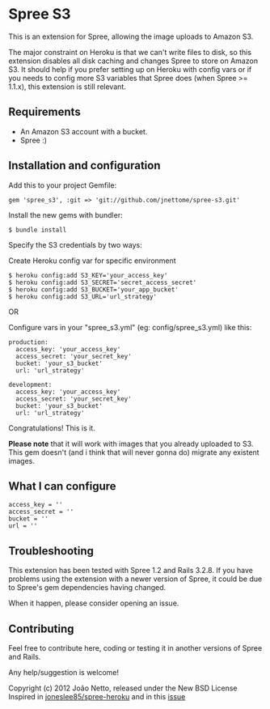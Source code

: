 Spree S3
========

This is an extension for Spree, allowing the image uploads to Amazon S3.

The major constraint on Heroku is that we can't write files to disk, so this extension disables all disk caching and changes Spree to store on Amazon S3. It should help if you prefer setting up on Heroku with config vars or if you needs to config more S3 variables that Spree does (when Spree >= 1.1.x), this extension is still relevant.

Requirements
------------

* An Amazon S3 account with a bucket.
* Spree :)

Installation and configuration
-------------------------------

Add this to your project Gemfile:

    gem 'spree_s3', :git => 'git://github.com/jnettome/spree-s3.git'

Install the new gems with bundler:

    $ bundle install

Specify the S3 credentials by two ways:

Create Heroku config var for specific environment
    
    $ heroku config:add S3_KEY='your_access_key'
    $ heroku config:add S3_SECRET='secret_access_secret'
    $ heroku config:add S3_BUCKET='your_app_bucket'
    $ heroku config:add S3_URL='url_strategy'

OR

Configure vars in your "spree_s3.yml" (eg: config/spree_s3.yml) like this:

    production:
      access_key: 'your_access_key'
      access_secret: 'your_secret_key'
      bucket: 'your_s3_bucket'
      url: 'url_strategy'
    
    development:
      access_key: 'your_access_key'
      access_secret: 'your_secret_key'
      bucket: 'your_s3_bucket'
      url: 'url_strategy'

Congratulations! This is it.

__Please note__ that it will work with images that you already uploaded to S3. This gem doesn't (and i think that will never gonna do) migrate any existent images.


What I can configure
--------------------

    access_key = ''
    access_secret = ''
    bucket = ''
    url = ''

Troubleshooting
---------------

This extension has been tested with Spree 1.2 and Rails 3.2.8. If you have problems using the extension with a newer version of Spree, it could be due to Spree's gem dependencies having changed.

When it happen, please consider opening an issue.


Contributing
------------

Feel free to contribute here, coding or testing it in another versions of Spree and Rails.

Any help/suggestion is welcome!

Copyright (c) 2012 João Netto, released under the New BSD License
Inspired in [joneslee85/spree-heroku](https://github.com/joneslee85/spree-heroku) and in this [issue](https://github.com/spree/spree/issues/1840)